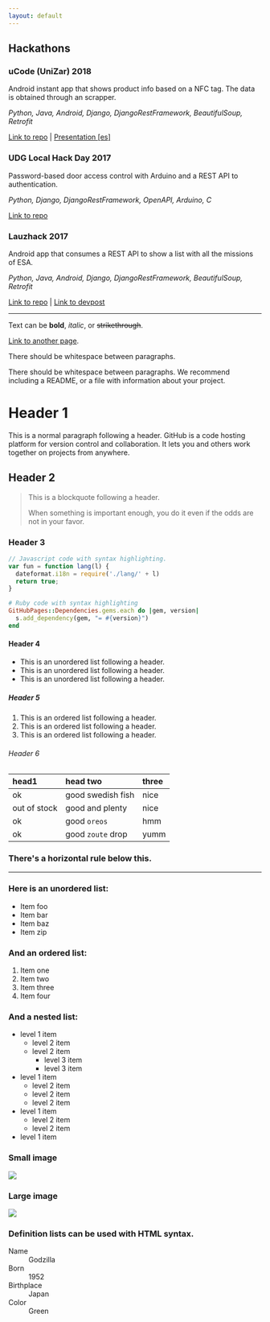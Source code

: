 ```yaml
---
layout: default
---
```



## Hackathons

### uCode (UniZar) 2018

Android instant app that shows product info based on a NFC tag.
The data is obtained through an scrapper.

_Python, Java, Android, Django, DjangoRestFramework, BeautifulSoup, Retrofit_

[Link to repo](https://github.com/IEEE-BCN-SB/uCode)
|
[Presentation [es]](https://docs.google.com/presentation/d/1-BCeal05KQ9Jy7fsLAOdLrWWHXRo1JFt3rG3fmLXaKU/edit?usp=sharing)

### UDG Local Hack Day 2017
Password-based door access control with Arduino and a REST API to authentication.

_Python, Django, DjangoRestFramework, OpenAPI, Arduino, C_

[Link to repo](https://github.com/fevsea/udg)

### Lauzhack 2017
Android app that consumes a REST API to show a list with all the missions of ESA.

_Python, Java, Android, Django, DjangoRestFramework, BeautifulSoup, Retrofit_

[Link to repo](https://github.com/fevsea/lauzhack17)
|
[Link to devpost](https://devpost.com/software/lauzhack17-7r1jct)


--------------------------------------------------------






Text can be **bold**, _italic_, or ~~strikethrough~~.

[Link to another page](another-page).

There should be whitespace between paragraphs.

There should be whitespace between paragraphs. We recommend including a README, or a file with information about your project.

# [](#header-1)Header 1

This is a normal paragraph following a header. GitHub is a code hosting platform for version control and collaboration. It lets you and others work together on projects from anywhere.

## [](#header-2)Header 2

> This is a blockquote following a header.
>
> When something is important enough, you do it even if the odds are not in your favor.

### [](#header-3)Header 3

```js
// Javascript code with syntax highlighting.
var fun = function lang(l) {
  dateformat.i18n = require('./lang/' + l)
  return true;
}
```

```ruby
# Ruby code with syntax highlighting
GitHubPages::Dependencies.gems.each do |gem, version|
  s.add_dependency(gem, "= #{version}")
end
```

#### [](#header-4)Header 4

*   This is an unordered list following a header.
*   This is an unordered list following a header.
*   This is an unordered list following a header.

##### [](#header-5)Header 5

1.  This is an ordered list following a header.
2.  This is an ordered list following a header.
3.  This is an ordered list following a header.

###### [](#header-6)Header 6

| head1        | head two          | three |
|:-------------|:------------------|:------|
| ok           | good swedish fish | nice  |
| out of stock | good and plenty   | nice  |
| ok           | good `oreos`      | hmm   |
| ok           | good `zoute` drop | yumm  |

### There's a horizontal rule below this.

* * *

### Here is an unordered list:

*   Item foo
*   Item bar
*   Item baz
*   Item zip

### And an ordered list:

1.  Item one
1.  Item two
1.  Item three
1.  Item four

### And a nested list:

- level 1 item
  - level 2 item
  - level 2 item
    - level 3 item
    - level 3 item
- level 1 item
  - level 2 item
  - level 2 item
  - level 2 item
- level 1 item
  - level 2 item
  - level 2 item
- level 1 item

### Small image

![](https://assets-cdn.github.com/images/icons/emoji/octocat.png)

### Large image

![](https://guides.github.com/activities/hello-world/branching.png)


### Definition lists can be used with HTML syntax.

<dl>
<dt>Name</dt>
<dd>Godzilla</dd>
<dt>Born</dt>
<dd>1952</dd>
<dt>Birthplace</dt>
<dd>Japan</dd>
<dt>Color</dt>
<dd>Green</dd>
</dl>
